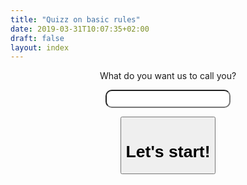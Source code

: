 ```yaml
---
title: "Quizz on basic rules"
date: 2019-03-31T10:07:35+02:00
draft: false
layout: index
---
```

<center>
<script type="text/javascript">
function submit1() {
var firstName = document.getElementById("a").value; 
setCookie("firstName", firstName, "99");
window.location.href = "/kids/01";
}
</script>

What do you want us to call you?

<form onsubmit='submit1(); return false;'>
<input id='a' type='text' style="padding: 5px; width: 200px; border-radius: 10px; text-align: center;">
</form> 
<button onclick='submit1(); return false;'>

# Let's start!

</button>
</center>

